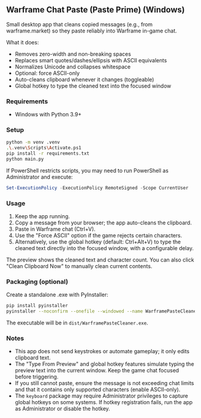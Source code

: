 ## Warframe Chat Paste (Paste Prime) (Windows)

Small desktop app that cleans copied messages (e.g., from warframe.market) so they paste reliably into Warframe in-game chat.

What it does:

- Removes zero-width and non-breaking spaces
- Replaces smart quotes/dashes/ellipsis with ASCII equivalents
- Normalizes Unicode and collapses whitespace
- Optional: force ASCII-only
- Auto-cleans clipboard whenever it changes (toggleable)
- Global hotkey to type the cleaned text into the focused window

### Requirements

- Windows with Python 3.9+

### Setup

```bash
python -m venv .venv
.\.venv\Scripts\Activate.ps1
pip install -r requirements.txt
python main.py
```

If PowerShell restricts scripts, you may need to run PowerShell as Administrator and execute:

```powershell
Set-ExecutionPolicy -ExecutionPolicy RemoteSigned -Scope CurrentUser
```

### Usage

1. Keep the app running.
2. Copy a message from your browser; the app auto-cleans the clipboard.
3. Paste in Warframe chat (Ctrl+V).
4. Use the "Force ASCII" option if the game rejects certain characters.
5. Alternatively, use the global hotkey (default: Ctrl+Alt+V) to type the cleaned text directly into the focused window, with a configurable delay.

The preview shows the cleaned text and character count. You can also click "Clean Clipboard Now" to manually clean current contents.

### Packaging (optional)

Create a standalone .exe with PyInstaller:

```bash
pip install pyinstaller
pyinstaller --noconfirm --onefile --windowed --name WarframePasteCleaner main.py
```

The executable will be in `dist/WarframePasteCleaner.exe`.

### Notes

- This app does not send keystrokes or automate gameplay; it only edits clipboard text.
- The "Type From Preview" and global hotkey features simulate typing the preview text into the current window. Keep the game chat focused before triggering.
- If you still cannot paste, ensure the message is not exceeding chat limits and that it contains only supported characters (enable ASCII-only).
- The `keyboard` package may require Administrator privileges to capture global hotkeys on some systems. If hotkey registration fails, run the app as Administrator or disable the hotkey.
